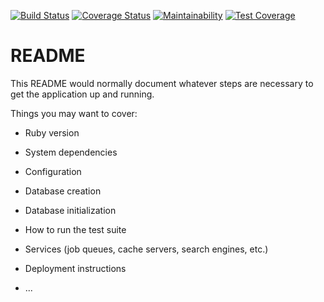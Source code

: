 [![Build Status](https://travis-ci.org/FlevianK/organizationManagementSystem-.svg?branch=develop)](https://travis-ci.org/FlevianK/organizationManagementSystem-)
[![Coverage Status](https://coveralls.io/repos/github/FlevianK/organizationManagementSystem-/badge.svg?branch=develop)](https://coveralls.io/github/FlevianK/organizationManagementSystem-?branch=develop)
[![Maintainability](https://api.codeclimate.com/v1/badges/d90e0f308dca4ed4cb90/maintainability)](https://codeclimate.com/github/rails/rails/maintainability)
[![Test Coverage](https://api.codeclimate.com/v1/badges/d90e0f308dca4ed4cb90/test_coverage)](https://codeclimate.com/github/rails/rails/test_coverage)

# README

This README would normally document whatever steps are necessary to get the
application up and running.

Things you may want to cover:

* Ruby version

* System dependencies

* Configuration

* Database creation

* Database initialization

* How to run the test suite

* Services (job queues, cache servers, search engines, etc.)

* Deployment instructions

* ...
